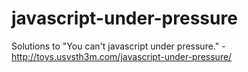 javascript-under-pressure
=========================

Solutions to "You can't javascript under pressure." - http://toys.usvsth3m.com/javascript-under-pressure/
